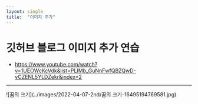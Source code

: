 ```yaml
---
layout: single
title:  "이미지 추가"
---
```



# 깃허브 블로그 이미지 추가 연습 

- https://www.youtube.com/watch?v=1UEOWcKcVdk&list=PLIMb_GuNnFwfQBZQwD-vCZENL5YLDZekr&index=2

---

![꿈의 크기](../images/2022-04-07-2nd/꿈의 크기-16495194769581.jpg)